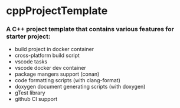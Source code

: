 # **cppProjectTemplate**

### A C++ project template that contains various features for starter project:
- build project in docker container
- cross-platform build script
- vscode tasks
- vscode docker dev container
- package mangers support (conan)
- code formatting scripts (with clang-format)
- doxygen document generating scripts (with doxygen)
- gTest library
- github CI support